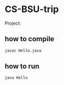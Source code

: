 # CS-BSU-trip

Project: 

## how to compile

```bash
javac Hello.java

```

## how to run 

```bash
java Hello
```
